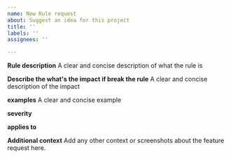 ```yaml
---
name: New Rule request
about: Suggest an idea for this project
title: ''
labels: ''
assignees: ''

---
```


**Rule description**
A clear and concise description of what the rule is

**Describe the what's the impact if break the rule**
A clear and concise description of the impact

**examples**
A clear and concise example

**severity**

**applies to**


**Additional context**
Add any other context or screenshots about the feature request here.
